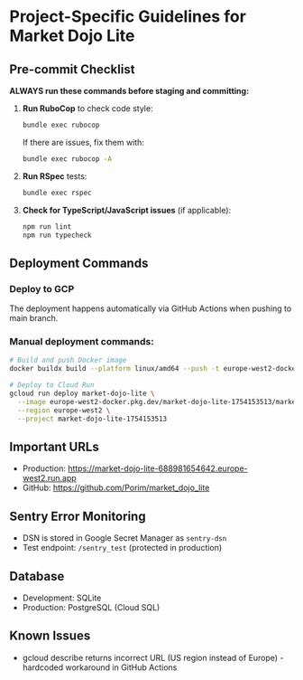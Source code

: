 # Project-Specific Guidelines for Market Dojo Lite

## Pre-commit Checklist

**ALWAYS run these commands before staging and committing:**

1. **Run RuboCop** to check code style:
   ```bash
   bundle exec rubocop
   ```
   If there are issues, fix them with:
   ```bash
   bundle exec rubocop -A
   ```

2. **Run RSpec** tests:
   ```bash
   bundle exec rspec
   ```

3. **Check for TypeScript/JavaScript issues** (if applicable):
   ```bash
   npm run lint
   npm run typecheck
   ```

## Deployment Commands

### Deploy to GCP
The deployment happens automatically via GitHub Actions when pushing to main branch.

### Manual deployment commands:
```bash
# Build and push Docker image
docker buildx build --platform linux/amd64 --push -t europe-west2-docker.pkg.dev/market-dojo-lite-1754153513/market-dojo-lite/market-dojo-lite:latest .

# Deploy to Cloud Run
gcloud run deploy market-dojo-lite \
  --image europe-west2-docker.pkg.dev/market-dojo-lite-1754153513/market-dojo-lite/market-dojo-lite:latest \
  --region europe-west2 \
  --project market-dojo-lite-1754153513
```

## Important URLs
- Production: https://market-dojo-lite-688981654642.europe-west2.run.app
- GitHub: https://github.com/Porim/market_dojo_lite

## Sentry Error Monitoring
- DSN is stored in Google Secret Manager as `sentry-dsn`
- Test endpoint: `/sentry_test` (protected in production)

## Database
- Development: SQLite
- Production: PostgreSQL (Cloud SQL)

## Known Issues
- gcloud describe returns incorrect URL (US region instead of Europe) - hardcoded workaround in GitHub Actions